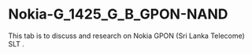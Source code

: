# Nokia-G_1425_G_B_GPON-NAND
This tab is to discuss and research on Nokia GPON (Sri Lanka Telecome) SLT .
